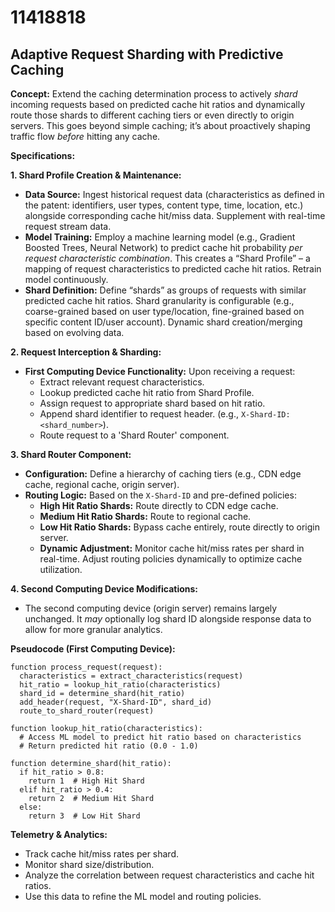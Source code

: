 # 11418818

## Adaptive Request Sharding with Predictive Caching

**Concept:** Extend the caching determination process to actively *shard* incoming requests based on predicted cache hit ratios and dynamically route those shards to different caching tiers or even directly to origin servers. This goes beyond simple caching; it’s about proactively shaping traffic flow *before* hitting any cache.

**Specifications:**

**1.  Shard Profile Creation & Maintenance:**

*   **Data Source:**  Ingest historical request data (characteristics as defined in the patent: identifiers, user types, content type, time, location, etc.) alongside corresponding cache hit/miss data.  Supplement with real-time request stream data.
*   **Model Training:** Employ a machine learning model (e.g., Gradient Boosted Trees, Neural Network) to predict cache hit probability *per request characteristic combination*.  This creates a “Shard Profile” – a mapping of request characteristics to predicted cache hit ratios.  Retrain model continuously.
*   **Shard Definition:** Define “shards” as groups of requests with similar predicted cache hit ratios.  Shard granularity is configurable (e.g., coarse-grained based on user type/location, fine-grained based on specific content ID/user account).  Dynamic shard creation/merging based on evolving data.

**2. Request Interception & Sharding:**

*   **First Computing Device Functionality:** Upon receiving a request:
    *   Extract relevant request characteristics.
    *   Lookup predicted cache hit ratio from Shard Profile.
    *   Assign request to appropriate shard based on hit ratio.
    *   Append shard identifier to request header. (e.g., `X-Shard-ID: <shard_number>`).
    *   Route request to a 'Shard Router' component.

**3. Shard Router Component:**

*   **Configuration:** Define a hierarchy of caching tiers (e.g., CDN edge cache, regional cache, origin server).
*   **Routing Logic:**  Based on the `X-Shard-ID` and pre-defined policies:
    *   **High Hit Ratio Shards:** Route directly to CDN edge cache.
    *   **Medium Hit Ratio Shards:** Route to regional cache.
    *   **Low Hit Ratio Shards:** Bypass cache entirely, route directly to origin server.
    *   **Dynamic Adjustment:**  Monitor cache hit/miss rates per shard in real-time.  Adjust routing policies dynamically to optimize cache utilization.

**4. Second Computing Device Modifications:**

*   The second computing device (origin server) remains largely unchanged.  It *may* optionally log shard ID alongside response data to allow for more granular analytics.

**Pseudocode (First Computing Device):**

```
function process_request(request):
  characteristics = extract_characteristics(request)
  hit_ratio = lookup_hit_ratio(characteristics)
  shard_id = determine_shard(hit_ratio)
  add_header(request, "X-Shard-ID", shard_id)
  route_to_shard_router(request)

function lookup_hit_ratio(characteristics):
  # Access ML model to predict hit ratio based on characteristics
  # Return predicted hit ratio (0.0 - 1.0)

function determine_shard(hit_ratio):
  if hit_ratio > 0.8:
    return 1  # High Hit Shard
  elif hit_ratio > 0.4:
    return 2  # Medium Hit Shard
  else:
    return 3  # Low Hit Shard
```

**Telemetry & Analytics:**

*   Track cache hit/miss rates per shard.
*   Monitor shard size/distribution.
*   Analyze the correlation between request characteristics and cache hit ratios.
*   Use this data to refine the ML model and routing policies.